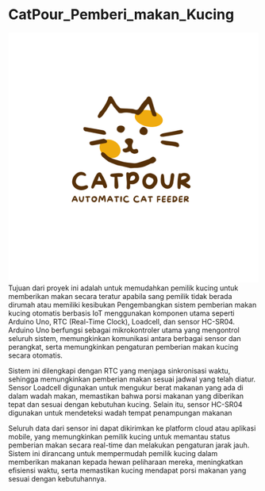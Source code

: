 ﻿# CatPour_Pemberi_makan_Kucing
![Logo Catpour](ASSET/logo%20Catpour.png)
Tujuan dari proyek ini adalah untuk memudahkan pemilik kucing untuk memberikan makan secara teratur apabila sang pemilik tidak berada dirumah atau memiliki kesibukan
Pengembangkan sistem pemberian makan kucing otomatis berbasis IoT menggunakan komponen utama seperti Arduino Uno, RTC (Real-Time Clock), Loadcell, dan sensor HC-SR04. Arduino Uno berfungsi sebagai mikrokontroler utama yang mengontrol seluruh sistem, memungkinkan komunikasi antara berbagai sensor dan perangkat, serta memungkinkan pengaturan pemberian makan kucing secara otomatis.

Sistem ini dilengkapi dengan RTC yang menjaga sinkronisasi waktu, sehingga memungkinkan pemberian makan sesuai jadwal yang telah diatur. Sensor Loadcell digunakan untuk mengukur berat makanan yang ada di dalam wadah makan, memastikan bahwa porsi makanan yang diberikan tepat dan sesuai dengan kebutuhan kucing. Selain itu, sensor HC-SR04 digunakan untuk mendeteksi wadah tempat penampungan makanan  

Seluruh data dari sensor ini dapat dikirimkan ke platform cloud atau aplikasi mobile, yang memungkinkan pemilik kucing untuk memantau status pemberian makan secara real-time dan melakukan pengaturan jarak jauh. Sistem ini dirancang untuk mempermudah pemilik kucing dalam memberikan makanan kepada hewan peliharaan mereka, meningkatkan efisiensi waktu, serta memastikan kucing mendapat porsi makanan yang sesuai dengan kebutuhannya.
